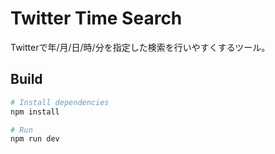 # Twitter Time Search

Twitterで年/月/日/時/分を指定した検索を行いやすくするツール。

## Build

```sh
# Install dependencies
npm install

# Run
npm run dev
```
